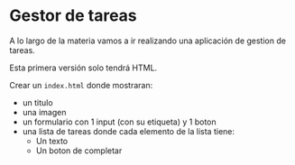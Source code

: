 # Gestor de tareas

A lo largo de la materia vamos a ir realizando una aplicación de gestion de tareas.

Esta primera versión solo tendrá HTML.

Crear un `index.html` donde mostraran:
  * un titulo
  * una imagen
  * un formulario con 1 input (con su etiqueta) y 1 boton
  * una lista de tareas donde cada elemento de la lista tiene:
    * Un texto
    * Un boton de completar

